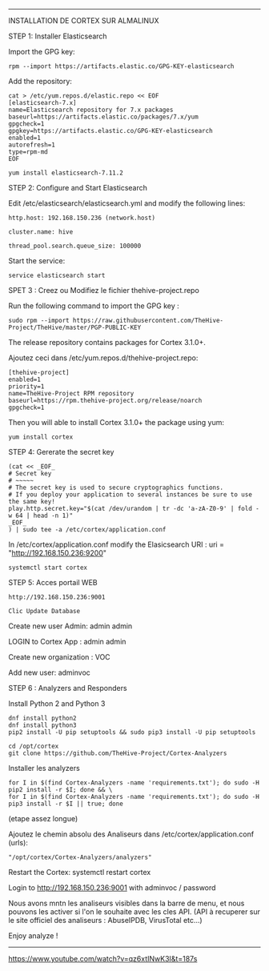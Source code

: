 
-------------------------------------------------------------------------------------------------------------------------

INSTALLATION DE CORTEX SUR ALMALINUX


STEP 1: Installer Elasticsearch

Import the GPG key:

    rpm --import https://artifacts.elastic.co/GPG-KEY-elasticsearch

Add the repository:

    cat > /etc/yum.repos.d/elastic.repo << EOF
    [elasticsearch-7.x]
    name=Elasticsearch repository for 7.x packages
    baseurl=https://artifacts.elastic.co/packages/7.x/yum
    gpgcheck=1
    gpgkey=https://artifacts.elastic.co/GPG-KEY-elasticsearch
    enabled=1
    autorefresh=1
    type=rpm-md
    EOF

    yum install elasticsearch-7.11.2

STEP 2: Configure and Start Elasticsearch

Edit /etc/elasticsearch/elasticsearch.yml and modify the following lines:

    http.host: 192.168.150.236 (network.host)

    cluster.name: hive

    thread_pool.search.queue_size: 100000

Start the service:

    service elasticsearch start

SPET 3 : Creez ou Modifiez le fichier thehive-project.repo

Run the following command to import the GPG key :

    sudo rpm --import https://raw.githubusercontent.com/TheHive-Project/TheHive/master/PGP-PUBLIC-KEY

The release repository contains packages for Cortex 3.1.0+.

Ajoutez ceci dans /etc/yum.repos.d/thehive-project.repo:

    [thehive-project]
    enabled=1
    priority=1
    name=TheHive-Project RPM repository
    baseurl=https://rpm.thehive-project.org/release/noarch
    gpgcheck=1

Then you will able to install Cortex 3.1.0+ the package using yum:

    yum install cortex


STEP 4: Gererate the secret key

    (cat << _EOF_
    # Secret key
    # ~~~~~
    # The secret key is used to secure cryptographics functions.
    # If you deploy your application to several instances be sure to use the same key!
    play.http.secret.key="$(cat /dev/urandom | tr -dc 'a-zA-Z0-9' | fold -w 64 | head -n 1)"
    _EOF_
    ) | sudo tee -a /etc/cortex/application.conf


In /etc/cortex/application.conf modify the Elasicsearch URI : uri = "http://192.168.150.236:9200"

    systemctl start cortex

STEP 5: Acces portail WEB

    http://192.168.150.236:9001

    Clic Update Database

Create new user Admin: admin admin

LOGIN to Cortex App : admin admin

Create new organization : VOC

Add new user: adminvoc



STEP 6 : Analyzers and Responders

Install Python 2 and Python 3

    dnf install python2
    dnf install python3
    pip2 install -U pip setuptools && sudo pip3 install -U pip setuptools

    cd /opt/cortex
    git clone https://github.com/TheHive-Project/Cortex-Analyzers

Installer les analyzers

    for I in $(find Cortex-Analyzers -name 'requirements.txt'); do sudo -H pip2 install -r $I; done && \
    for I in $(find Cortex-Analyzers -name 'requirements.txt'); do sudo -H pip3 install -r $I || true; done

  (etape assez longue)

Ajoutez le chemin absolu des Analiseurs dans /etc/cortex/application.conf  (urls):

    "/opt/cortex/Cortex-Analyzers/analyzers"


Restart the Cortex:
    systemctl restart cortex

Login to http://192.168.150.236:9001 with adminvoc / password 

Nous avons mntn les analiseurs visibles dans la barre de menu, et nous pouvons les activer si l'on le souhaite avec les cles API.
(API à recuperer sur le site officiel des analiseurs : AbuseIPDB, VirusTotal etc...)

Enjoy analyze !


-----------------------------------------------------------------------------------------------------------------------------------
 https://www.youtube.com/watch?v=qz6xtINwK3I&t=187s



